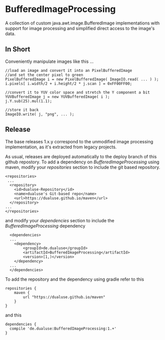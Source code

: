 # BufferedImageProcessing
A collection of custom java.awt.image.BufferedImage implementations with support for image processing and simplified direct access to the image's data.

In Short
--------

Conveniently manipulate images like this ...


	//load an image and convert it into an PixelBufferedImage
	//and set the center pixel to green
	PixelBufferedImage i = new PixelBufferedImage( ImageIO.read( ... ) );
	i.pixels[ i.width/2 + i.height/2 * j.scan ] = 0xFF00FF00; 
	
	//convert it to YUV color space and stretch the Y component a bit
	YUVBufferedImage j = new YUVBufferedImage( i );
	j.Y.sub(25).mul(1.1);
	
	//store it back
	ImageIO.write( j, "png", ... );


Release
-------

The base releases 1.x.y correspond to the unmodified image processing implementation, as it's extracted from legacy projects.


As usual, releases are deployed automatically to the deploy branch of this github repostory. 
To add a dependency on *BufferedImageProcessing* using maven, modify your *repositories* section to include the git based repository.

	<repositories>
	 ...
	  <repository>
	    <id>dualuse-Repository</id>
	    <name>dualuse's Git-based repo</name>
	    <url>https://dualuse.github.io/maven</url>
	  </repository>
	...
	</repositories>
	
and modify your *dependencies* section to include the *BufferedImageProcessing* dependency
 
	  <dependencies>
	  ...
	  	<dependency>
	  		<groupId>de.dualuse</groupId>
	  		<artifactId>BufferedImageProcessing</artifactId>
	  		<version>[1,)</version>
	  	</dependency>
	  ...
	  </dependencies>


To add the repository and the dependency using gradle refer to this

	repositories {
	    maven {
	        url "https://dualuse.github.io/maven"
	    }
	}

and this

	dependencies {
	  compile 'de.dualuse:BufferedImageProcessing:1.+'
	}

